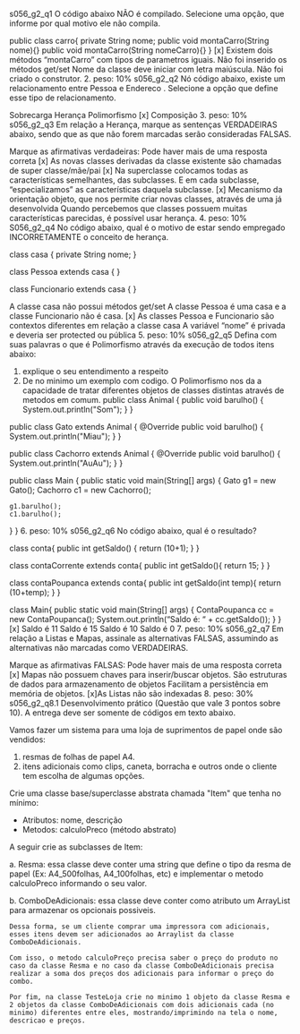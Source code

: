 s056_g2_q1
O código abaixo NÃO é compilado. Selecione uma opção, que informe por qual motivo ele não compila.
 
public class carro{
             private String nome;
             public void montaCarro(String nome){}
             public void montaCarro(String nomeCarro){}
 }
[x] Existem dois métodos “montaCarro” com tipos de parametros iguais.
Não foi inserido os métodos get/set
Nome da classe deve iniciar com letra maiúscula.
Não foi criado o construtor.
2.
peso: 10%
s056_g2_q2
Nó código abaixo, existe um relacionamento entre Pessoa e Endereco . Selecione a opção que define esse tipo de relacionamento.

Sobrecarga
Herança
Polimorfismo
[x] Composição
3.
peso: 10%
s056_g2_q3
Em relação a Herança, marque as sentenças VERDADEIRAS abaixo, sendo que as que não forem marcadas serão consideradas FALSAS.
 
Marque as afirmativas verdadeiras:
Pode haver mais de uma resposta correta
[x] As novas classes derivadas da classe existente são chamadas de super classe/mãe/pai
[x] Na superclasse colocamos todas as características  semelhantes, das subclasses. E em cada subclasse, “especializamos” as características daquela subclasse.
[x] Mecanismo da orientação objeto, que nos permite criar novas classes, através de uma já desenvolvida
Quando percebemos que classes possuem muitas características parecidas, é possível usar herança.
4.
peso: 10%
S056_g2_q4
No código abaixo, qual é o motivo de estar sendo empregado INCORRETAMENTE o conceito de herança.

class casa {
            private String nome;
 }
 
class Pessoa extends casa { }
 
class Funcionario extends casa { }
 
A classe casa não possui métodos get/set
A classe Pessoa é uma casa e a classe Funcionario não é casa.
[x] As classes Pessoa e Funcionario são contextos diferentes em relação a classe casa
A variável “nome” é privada e deveria ser protected ou pública 
5.
peso: 10%
s056_g2_q5
Defina com suas palavras o que é Polimorfismo através da execução de todos itens abaixo:
 
1. explique o seu entendimento a respeito
2. De no minimo um exemplo com codigo.
O Polimorfismo nos da a capacidade de tratar diferentes objetos de classes distintas através de metodos em comum.
public class Animal {
  public void barulho() {
    System.out.println("Som"); 
  }
}

public class Gato extends Animal {
  @Override
  public void barulho() {
    System.out.println("Miau"); 
  }
}

public class Cachorro extends Animal {
  @Override
  public void barulho() {
    System.out.println("AuAu"); 
  }
}

public class Main {
  public static void main(String[] args) {
    Gato g1 = new Gato();
    Cachorro c1 = new Cachorro();

    g1.barulho();
    c1.barulho();
  }
}
6.
peso: 10%
s056_g2_q6
No código abaixo, qual é o resultado?
 
class conta{
            public int getSaldo() {
                        return (10+1);
            }
} 
 
class contaCorrente extends conta{
           public int getSaldo(){
                        return 15;
            }
} 
 
class contaPoupanca extends conta{
           public int getSaldo(int temp){
                        return (10+temp);
            }
}

class Main{ 
            public static void main(String[] args) { 
                        ContaPoupanca cc = new ContaPoupanca();
                        System.out.println(“Saldo é: “ + cc.getSaldo());
            }
}
[x] Saldo é 11
Saldo é 15
Saldo é 10
Saldo é 0
7.
peso: 10%
s056_g2_q7
Em relação a Listas e Mapas, assinale as alternativas FALSAS, assumindo as alternativas não marcadas como VERDADEIRAS.
 
Marque as afirmativas FALSAS:
Pode haver mais de uma resposta correta
[x] Mapas não possuem chaves para inserir/buscar objetos.
São estruturas de dados para armazenamento de objetos
Facilitam a persistência em memória de objetos.
[x]As Listas não são indexadas
8.
peso: 30%
s056_g2_q8.1
Desenvolvimento prático (Questão que vale 3 pontos sobre 10). 
A entrega deve ser somente de códigos em texto abaixo. 
 
Vamos fazer um sistema para uma loja de suprimentos de papel onde são vendidos:
 
1) resmas de folhas de papel A4.
2) itens adicionais como clips, caneta, borracha e outros onde o cliente tem escolha de algumas opções.
 
Crie uma classe base/superclasse abstrata chamada "Item" que tenha no mínimo:
- Atributos: nome, descrição
- Metodos: calculoPreco (método abstrato)
 
A seguir crie as subclasses de Item:
 
a.   Resma: essa classe deve conter uma string que define o tipo da resma de papel (Ex: A4_500folhas, A4_100folhas, etc) e implementar o metodo calculoPreco informando o seu valor. 
 
b.   ComboDeAdicionais: essa classe deve conter como atributo um ArrayList para armazenar os opcionais possiveis.
 
    Dessa forma, se um cliente comprar uma impressora com adicionais, esses itens devem ser adicionados ao Arraylist da classe ComboDeAdicionais.
 
    Com isso, o metodo calculoPreço precisa saber o preço do produto no caso da classe Resma e no caso da classe ComboDeAdicionais precisa realizar a soma dos preços dos adicionais para informar o preço do combo.
 
    Por fim, na classe TesteLoja crie no minimo 1 objeto da classe Resma e 2 objetos da classe ComboDeAdicionais com dois adicionais cada (no minimo) diferentes entre eles, mostrando/imprimindo na tela o nome, descricao e preços.